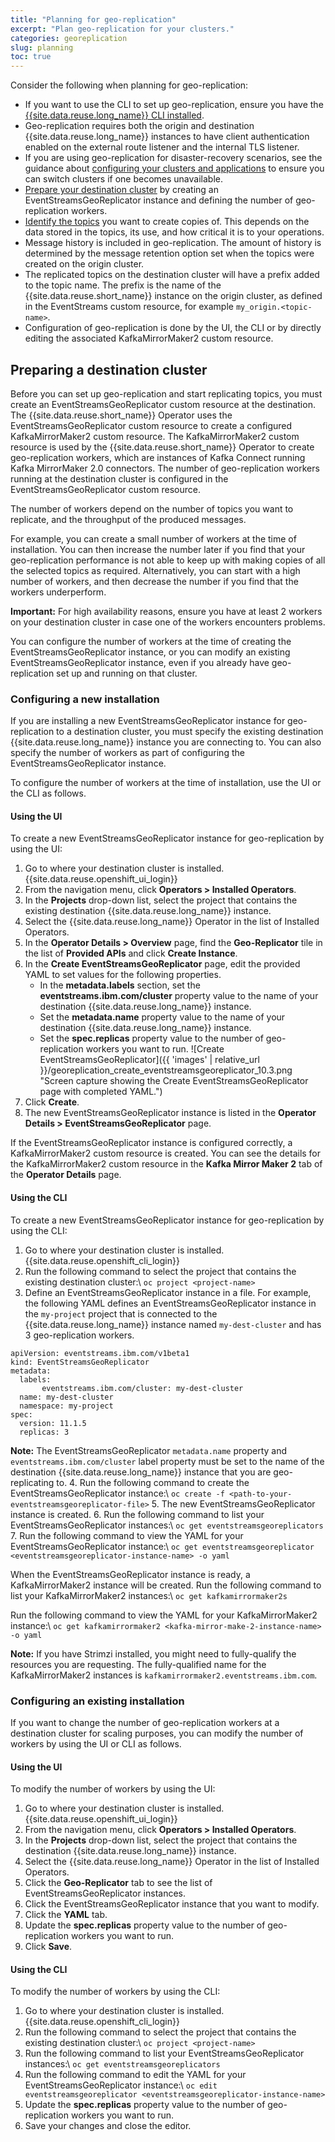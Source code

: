 ```yaml
---
title: "Planning for geo-replication"
excerpt: "Plan geo-replication for your clusters."
categories: georeplication
slug: planning
toc: true
---
```


Consider the following when planning for geo-replication:
- If you want to use the CLI to set up geo-replication, ensure you have the [{{site.data.reuse.long_name}} CLI installed](../../installing/post-installation/#installing-the-event-streams-command-line-interface).
- Geo-replication requires both the origin and destination {{site.data.reuse.long_name}} instances to have client authentication enabled on the external route listener and the internal TLS listener.
- If you are using geo-replication for disaster-recovery scenarios, see the guidance about [configuring your clusters and applications](../failover/#preparing-clusters-and-applications-for-switching) to ensure you can switch clusters if one becomes unavailable.
-	[Prepare your destination cluster](#preparing-a-destination-cluster) by creating an EventStreamsGeoReplicator instance and defining the number of geo-replication workers.
- [Identify the topics](../about/#what-to-replicate) you want to create copies of. This depends on the data stored in the topics, its use, and how critical it is to your operations.
-	Message history is included in geo-replication. The amount of history is determined by the message retention option set when the topics were created on the origin cluster.
- The replicated topics on the destination cluster will have a prefix added to the topic name. The prefix is the name of the {{site.data.reuse.short_name}} instance on the origin cluster, as defined in the EventStreams custom resource, for example `my_origin.<topic-name>`.
- Configuration of geo-replication is done by the UI, the CLI or by directly editing the associated KafkaMirrorMaker2 custom resource.

## Preparing a destination cluster

Before you can set up geo-replication and start replicating topics, you must create an EventStreamsGeoReplicator custom resource at the destination. The {{site.data.reuse.short_name}} Operator uses the EventStreamsGeoReplicator custom resource to create a configured KafkaMirrorMaker2 custom resource. The KafkaMirrorMaker2 custom resource is used by the {{site.data.reuse.short_name}} Operator to create geo-replication workers, which are instances of Kafka Connect running Kafka MirrorMaker 2.0 connectors. The number of geo-replication workers running at the destination cluster is configured in the EventStreamsGeoReplicator custom resource.

The number of workers depend on the number of topics you want to replicate, and the throughput of the produced messages.

For example, you can create a small number of workers at the time of installation. You can then increase the number later if you find that your geo-replication performance is not able to keep up with making copies of all the selected topics as required. Alternatively, you can start with a high number of workers, and then decrease the number if you find that the workers underperform.

**Important:** For high availability reasons, ensure you have at least 2 workers on your destination cluster in case one of the workers encounters problems.

You can configure the number of workers at the time of creating the EventStreamsGeoReplicator instance, or you can modify an existing EventStreamsGeoReplicator instance, even if you already have geo-replication set up and running on that cluster.

### Configuring a new installation

If you are installing a new EventStreamsGeoReplicator instance for geo-replication to a destination cluster, you must specify the existing destination {{site.data.reuse.long_name}} instance you are connecting to. You can also specify the number of workers as part of configuring the EventStreamsGeoReplicator instance.

To configure the number of workers at the time of installation, use the UI or the CLI as follows.

#### Using the UI

To create a new EventStreamsGeoReplicator instance for geo-replication by using the UI:
1. Go to where your destination cluster is installed. {{site.data.reuse.openshift_ui_login}}
2. From the navigation menu, click **Operators > Installed Operators**.
3. In the **Projects** drop-down list, select the project that contains the existing destination {{site.data.reuse.long_name}} instance.
4. Select the {{site.data.reuse.long_name}} Operator in the list of Installed Operators.
5. In the **Operator Details > Overview** page, find the **Geo-Replicator** tile in the list of **Provided APIs** and click **Create Instance**.
6. In the **Create EventStreamsGeoReplicator** page, edit the provided YAML to set values for the following properties.
   - In the **metadata.labels** section, set the **eventstreams.ibm.com/cluster** property value to the name of your destination {{site.data.reuse.long_name}} instance.
   - Set the **metadata.name** property value to the name of your destination {{site.data.reuse.long_name}} instance.
   - Set the **spec.replicas** property value to the number of geo-replication workers you want to run.
  ![Create EventStreamsGeoReplicator]({{ 'images' | relative_url }}/georeplication_create_eventstreamsgeoreplicator_10.3.png "Screen capture showing the Create EventStreamsGeoReplicator page with completed YAML.")
7. Click **Create**.
8. The new EventStreamsGeoReplicator instance is listed in the **Operator Details > EventStreamsGeoReplicator** page.

If the EventStreamsGeoReplicator instance is configured correctly, a KafkaMirrorMaker2 custom resource is created. You can see the details for the KafkaMirrorMaker2 custom resource in the  **Kafka Mirror Maker 2** tab of the **Operator Details** page.

#### Using the CLI

To create a new EventStreamsGeoReplicator instance for geo-replication by using the CLI:
1. Go to where your destination cluster is installed. {{site.data.reuse.openshift_cli_login}}
2. Run the following command to select the project that contains the existing destination cluster:\\
   `oc project <project-name>`
3. Define an EventStreamsGeoReplicator instance in a file. For example, the following YAML defines an EventStreamsGeoReplicator instance in the `my-project` project that is connected to the {{site.data.reuse.long_name}} instance named `my-dest-cluster` and has 3 geo-replication workers.
```
apiVersion: eventstreams.ibm.com/v1beta1
kind: EventStreamsGeoReplicator
metadata:
  labels:
       eventstreams.ibm.com/cluster: my-dest-cluster
  name: my-dest-cluster
  namespace: my-project
spec:
  version: 11.1.5
  replicas: 3
```
  **Note:** The EventStreamsGeoReplicator `metadata.name` property and `eventstreams.ibm.com/cluster` label property must be set to the name of the destination {{site.data.reuse.long_name}} instance that you are geo-replicating to.
4. Run the following command to create the EventStreamsGeoReplicator instance:\\
   `oc create -f <path-to-your-eventstreamsgeoreplicator-file>`
5. The new EventStreamsGeoReplicator instance is created.
6. Run the following command to list your EventStreamsGeoReplicator instances:\\
   `oc get eventstreamsgeoreplicators`
7. Run the following command to view the YAML for your EventStreamsGeoReplicator instance:\\
   `oc get eventstreamsgeoreplicator <eventstreamsgeoreplicator-instance-name> -o yaml`

When the EventStreamsGeoReplicator instance is ready, a KafkaMirrorMaker2 instance will be created. Run the following command to list your KafkaMirrorMaker2 instances:\\
  `oc get kafkamirrormaker2s`

Run the following command to view the YAML for your KafkaMirrorMaker2 instance:\\
  `oc get kafkamirrormaker2 <kafka-mirror-make-2-instance-name> -o yaml`

**Note:** If you have Strimzi installed, you might need to fully-qualify the resources you are requesting. The fully-qualified name for the KafkaMirrorMaker2 instances is `kafkamirrormaker2.eventstreams.ibm.com`.

### Configuring an existing installation

If you want to change the number of geo-replication workers at a destination cluster for scaling purposes, you can modify the number of workers by using the UI or CLI as follows.

#### Using the UI

To modify the number of workers by using the UI:
1. Go to where your destination cluster is installed. {{site.data.reuse.openshift_ui_login}}
2. From the navigation menu, click **Operators > Installed Operators**.
3. In the **Projects** drop-down list, select the project that contains the destination {{site.data.reuse.long_name}} instance.
4. Select the {{site.data.reuse.long_name}} Operator in the list of Installed Operators.
5. Click the **Geo-Replicator** tab to see the list of EventStreamsGeoReplicator instances.
6. Click the EventStreamsGeoReplicator instance that you want to modify.
7. Click the **YAML** tab.
8. Update the **spec.replicas** property value to the number of geo-replication workers you want to run.
9. Click **Save**.

#### Using the CLI

To modify the number of workers by using the CLI:
1. Go to where your destination cluster is installed. {{site.data.reuse.openshift_cli_login}}
2. Run the following command to select the project that contains the existing destination cluster:\\
   `oc project <project-name>`
3. Run the following command to list your EventStreamsGeoReplicator instances:\\
   `oc get eventstreamsgeoreplicators`
4. Run the following command to edit the YAML for your EventStreamsGeoReplicator instance:\\
   `oc edit eventstreamsgeoreplicator <eventstreamsgeoreplicator-instance-name>`
5. Update the **spec.replicas** property value to the number of geo-replication workers you want to run.
6. Save your changes and close the editor.
